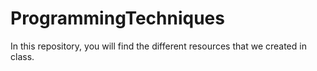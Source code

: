 # ProgrammingTechniques
In this repository, you will find the different resources that we created in class.
